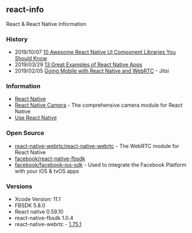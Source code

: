 ## react-info
React &amp; React Native Information


### History
- 2019/10/07 [10 Awesome React Native UI Component Libraries You Should Know](https://medium.com/enappd/10-awesome-react-native-ui-component-libraries-you-should-know-bd7b6bb7e38d)
- 2019/03/29 [13 Great Examples of React Native Apps](https://www.netguru.com/blog/13-great-apps-written-with-react-native)
- 2019/02/05 [Going Mobile with React Native and WebRTC](https://www.slideshare.net/saghul/going-mobile-with-react-native-and-webrtc) - Jitsi


### Information
- [React Native](https://facebook.github.io/react-native/)
- [React Native Camera](https://react-native-community.github.io/react-native-camera/) - The comprehensive camera module for React Native
- [Use React Native](http://www.reactnative.com/)


### Open Source
- [react-native-webrtc/react-native-webrtc](https://github.com/react-native-webrtc/react-native-webrtc) - The WebRTC module for React Native
- [facebook/react-native-fbsdk](https://github.com/facebook/react-native-fbsdk)
- [facebook/facebook-ios-sdk](https://github.com/facebook/facebook-ios-sdk) - Used to integrate the Facebook Platform with your iOS & tvOS apps


### Versions
- Xcode Version: 11.1
- FBSDK 5.8.0
- React native 0.59.10
- react-native-fbsdk 1.0.4
- react-native-webrtc  - [1.75.1](https://github.com/react-native-webrtc/react-native-webrtc/releases)
